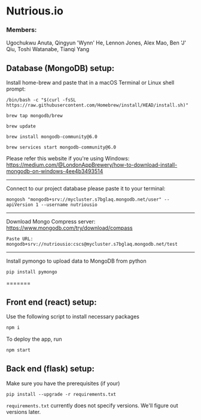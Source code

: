 # Nutrious.io
### Members: 

Ugochukwu Anuta, Qingyun 'Wynn' He, Lennon Jones, Alex Mao, Ben 'J' Qiu, Toshi Watanabe, Tianqi Yang


## Database (MongoDB) setup: 
Install home-brew and paste that in a macOS Terminal or Linux shell prompt:

``````
/bin/bash -c "$(curl -fsSL https://raw.githubusercontent.com/Homebrew/install/HEAD/install.sh)"
``````
``````
brew tap mongodb/brew
``````
``````
brew update
``````
``````
brew install mongodb-community@6.0
``````
``````
brew services start mongodb-community@6.0
``````

Please refer this website if you're using Windows: https://medium.com/@LondonAppBrewery/how-to-download-install-mongodb-on-windows-4ee4b3493514

-------------------------------------------------------------------------------------

Connect to our project database please paste it to your terminal:

``````
mongosh "mongodb+srv://mycluster.s7bglaq.mongodb.net/user" --apiVersion 1 --username nutriousio
``````


-------------------------------------------------------------------------------------

Download Mongo Compress server:
https://www.mongodb.com/try/download/compass

``````
Paste URL: mongodb+srv://nutriousio:cscs@mycluster.s7bglaq.mongodb.net/test
``````

-------------------------------------------------------------------------------------
Install pymongo to upload data to MongoDB from python

``````
pip install pymongo
``````
=======
## Front end (react) setup: 
Use the following script to install necessary packages

```bash
npm i
```
To deploy the app, run

```bash
npm start
```

## Back end (flask) setup:

Make sure you have the prerequisites (if your)

``````
pip install --upgrade -r requirements.txt
``````

`requirements.txt` currently does not specify versions. We'll figure out versions later.



